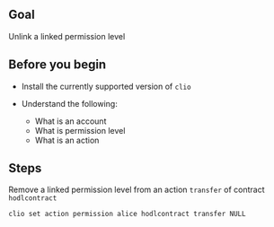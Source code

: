 ## Goal

Unlink a linked permission level

## Before you begin

* Install the currently supported version of `clio`

* Understand the following:
  * What is an account
  * What is permission level
  * What is an action

## Steps

Remove a linked permission level from an action `transfer` of contract `hodlcontract`

```sh
clio set action permission alice hodlcontract transfer NULL
```